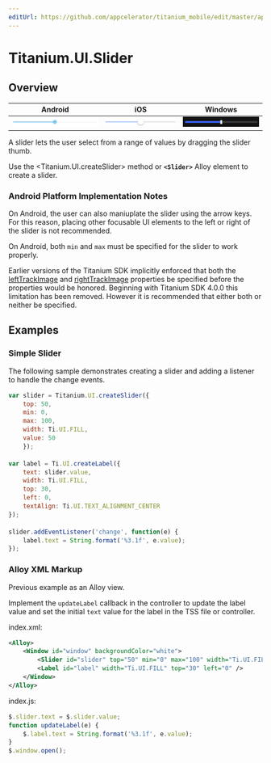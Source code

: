 ```yaml
---
editUrl: https://github.com/appcelerator/titanium_mobile/edit/master/apidoc/Titanium/UI/Slider.yml
---
```

# Titanium.UI.Slider

<TypeHeader/>

## Overview

| Android | iOS | Windows |
| ------- | --- | ------- |
| ![Android](./slider_android.png) | ![iOS](./slider_ios.png) | ![Windows](./slider_wp.png) |

A slider lets the user select from a range of values by dragging the slider thumb.

Use the <Titanium.UI.createSlider> method or **`<Slider>`** Alloy element to create a slider.

### Android Platform Implementation Notes

On Android, the user can also maniuplate the slider using the arrow keys. For this
reason, placing other focusable UI elements to the left or right of
the slider is not recommended.

On Android, both `min` and `max` must be specified for the slider to work properly.

Earlier versions of the Titanium SDK implicitly enforced that both the [leftTrackImage](Titanium.UI.Slider.leftTrackImage) and
[rightTrackImage](Titanium.UI.Slider.rightTrackImage) properties be specified before the properties would be honored. Beginning with
Titanium SDK 4.0.0 this limitation has been removed. However it is recommended that either both or neither be specified.

## Examples

### Simple Slider

The following sample demonstrates creating a slider and adding a listener to
handle the change events.

``` js
var slider = Titanium.UI.createSlider({
    top: 50,
    min: 0,
    max: 100,
    width: Ti.UI.FILL,
    value: 50
    });

var label = Ti.UI.createLabel({
    text: slider.value,
    width: Ti.UI.FILL,
    top: 30,
    left: 0,
    textAlign: Ti.UI.TEXT_ALIGNMENT_CENTER
});

slider.addEventListener('change', function(e) {
    label.text = String.format('%3.1f', e.value);
});
```

### Alloy XML Markup

Previous example as an Alloy view.

Implement the `updateLabel` callback in the controller to update the label value
and set the initial `text` value for the label in the TSS file or controller.

index.xml:

``` xml
<Alloy>
    <Window id="window" backgroundColor="white">
        <Slider id="slider" top="50" min="0" max="100" width="Ti.UI.FILL" value="50" onChange="updateLabel"/>
        <Label id="label" width="Ti.UI.FILL" top="30" left="0" />
    </Window>
</Alloy>
```

index.js:

``` js
$.slider.text = $.slider.value;
function updateLabel(e) {
    $.label.text = String.format('%3.1f', e.value);
}
$.window.open();
```

<ApiDocs/>
